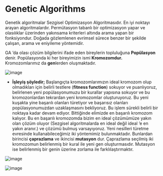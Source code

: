 # Genetic Algorithms
Genetik algoritmalar Sezgisel Optimizasyon Algoritmasıdır. En iyi noktayı arayan algoritmalardır. Permütasyon tabanlı bir optimizasyon yapar ve olasılıklar üzerinden yakınsama kriterleri altında arama yapan bir fonksiyondur. Doğada gözlemlenen evrimsel sürece benzer bir şekilde çalışan, arama ve eniyileme yöntemidir.

GA ’da olası çözüm bilgilerini ifade eden bireylerin topluluğuna **Popülasyon** denir. Popülasyonda ki her bireyimizin ismi **Kromozomdur.** Kromozomlarımız da **gen**lerden oluşmaktadır.

![image](https://user-images.githubusercontent.com/72580629/233979135-636a4640-64f2-4792-ab85-60f25a13a2c5.png)

- **İşleyiş şöyledir;**
    Başlangıçta kromozomlarımızın ideal kromozom olup olmadıkları için belirli testlere (**fitness function**) sokuyor ve puanlıyoruz, belirlenen yeni popülasyonumuzu bir kurallar yapısına sokuyor ve bu kromozonlardan tekrardan yeni kromozomlar oluşturuyoruz. Bu yeni kuşakta yine başarılı olanları türetiyor ve başarısız olanları popülasyonumuzdan uzaklaşmasını bekliyoruz. Bu işlem sürekli belirli bir noktaya kadar devam ediyor. Bittiğinde elimizde en başarılı kromozom kalıyor. Bu en başarılı kromozomda bizim en ideal çözümümüze yakın olan çözüm oluyor (Sezgisel algoritmalarda en ideal değil ideal ’e en yakın aranır.) ve çözümü bulmuş varsayıyoruz.
    Yeni nesilleri türetme evresinde kullanabileceğimiz iki yöntemimiz bulunmaktadır. Bunlardan birincisi **çaprazlama** ve ikincisi **mutasyon** dur.
Çaprazlama seçilmiş iki kromozomun belirlenmiş bir kural ile yeni gen oluşturmasıdır. Mutasyon ise belirlenmiş bir genin üzerine zorlama ile farklılaştırmaktır.

![image](https://user-images.githubusercontent.com/72580629/233979638-18c345dc-694c-46eb-8dab-9ac0d78b7594.png)

![image](https://user-images.githubusercontent.com/72580629/233979929-273cfb86-f19f-4780-9c77-37dfb1652cbf.png)

